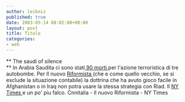 ```yaml
---
author: leibniz
published: true
date: 2003-05-14 08:02:00+00:00
layout: post
title: Titolo
categories:
- web
---
```


   ** The saudi of silence   
**   In Arabia Saudita ci sono stati[   90 morti ](http://www.cnnitalia.it/2003/MONDO/05/14/0738usa_al_qaeda/index.html)per l'azione terroristica di tre autobombe. Per Il nuovo  [   Riformista ](http://www.ilriformista.it/documenti/editoriale.asp?id_doc=6914)(che e come quello vecchio, se si esclude la situazione contabile) la dottrina che ha avuto gioco facile in Afghanistan o in Iraq non potra usare la stessa strategia con Riad. Il  [   NY Times ](http://www.nytimes.com/2003/05/14/opinion/14WED1.html)e un po' piu falco.
Cnnitalia - Il nuovo Riformista - NY Times
